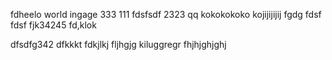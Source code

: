 fdheelo world
ingage
333
111
fdsfsdf
2323
qq
kokokokoko
kojijijijij
fgdg
fdsf
fdsf
fjk34245
fd,klok

dfsdfg342
dfkkkt
fdkjlkj
fljhgjg
kiluggregr
fhjhjghjghj
